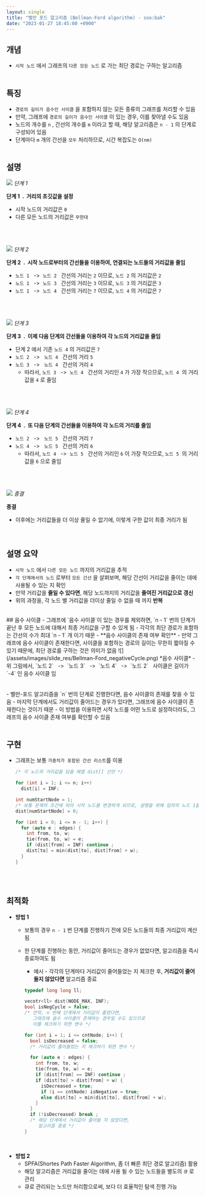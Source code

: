 ```yaml
---
layout: single
title: "벨만 포드 알고리즘 (Bellman-Ford algorithm) - soo:bak"
date: "2023-01-27 18:45:00 +0900"
---
```


## 개념
  - `시작 노드` 에서 그래프의 `다른 모든 노드` 로 가는 최단 경로는 구하는 알고리즘
<br><br>

## 특징
  - `경로의 길이가 음수인 사이클` 을 포함하지 않는 모든 종류의 그래프를 처리할 수 있음
  - 만약, 그래프에 `경로의 길이가 음수인 사이클` 이 있는 경우, 이를 찾아낼 수도 있음
  - 노드의 개수를 `n` , 간선의 개수를 `m` 이라고 할 때, 해당 알고리즘은 `n - 1` 의 단계로 구성되어 있음
  - 단계마다 `m` 개의 간선을 `모두` 처리하므로, 시간 복잡도는 `O(nm)`
<br><br>

## 설명

  ![](/assets/images/slide_res/Bellman-Ford_step1.png)
  *단계 1*

  <b>단계 1&nbsp; . &nbsp;거리의 초깃값을 설정</b><br>

  - 시작 노드의 거리값은 `0`<br>
  - 다른 모든 노드의 거리값은 `무한대`<br>

  <br><br><br>
  ![](/assets/images/slide_res/Bellman-Ford_step2.png)
  *단계 2*

  <b>단계 2&nbsp; . &nbsp;시작 노드로부터의 간선들을 이용하여, 연결되는 노드들의 거리값을 줄임</b><br>

  - `노드 1` &nbsp; -> &nbsp;`노드 2` &nbsp; 간선의 거리는 `2` 이므로, `노드 2` 의 거리값은 `2` <br>
  - `노드 1` &nbsp; -> &nbsp;`노드 3` &nbsp; 간선의 거리는 `3` 이므로, `노드 3` 의 거리값은 `3`<br>
  - `노드 1` &nbsp; -> &nbsp;`노드 4` &nbsp; 간선의 거리는 `7` 이므로, `노드 4` 의 거리값은 `7`<br>

  <br><br><br>
  ![](/assets/images/slide_res/Bellman-Ford_step3.png)
  *단계 3*

  <b>단계 3&nbsp; . &nbsp;이제 다음 단계의 간선들을 이용하여 각 노드의 거리값을 줄임</b><br>


  - 단계 2 에서 기존 `노드 4` 의 거리값은 `7`
  - `노드 2` &nbsp; -> &nbsp; `노드 4` &nbsp; 간선의 거리 `5`<br>
  - `노드 3` &nbsp; -> &nbsp; `노드 4` &nbsp; 간선의 거리 `4`<br>
    - 따라서, `노드 3` &nbsp; -> &nbsp;`노드 4` &nbsp; 간선의 거리인 `4` 가 가장 작으므로, `노드 4` &nbsp;의 거리값을 `4` 로 줄임

  <br><br><br>
  ![](/assets/images/slide_res/Bellman-Ford_step4.png)
  *단계 4*

  <b>단계 4&nbsp; . &nbsp;또 다음 단계의 간선들을 이용하여 각 노드의 거리를 줄임</b><br>


  - `노드 2` &nbsp; -> &nbsp; `노드 5` &nbsp; 간선의 거리 `7`<br>
  - `노드 4` &nbsp; -> &nbsp; `노드 5` &nbsp; 간선의 거리 `6`<br>
    - 따라서, `노드 4` &nbsp; -> &nbsp;`노드 5` &nbsp; 간선의 거리인 `6` 이 가장 작으므로, `노드 5` &nbsp;의 거리값을 `6` 으로 줄임

  <br><br><br>
  ![](/assets/images/slide_res/Bellman-Ford_finalResult.png)
  *종결*

  <b>종결</b><br>
  - 이후에는 거리값들을 더 이상 줄일 수 없기에, 이렇게 구한 값이 최종 거리가 됨<br>
<br><br>

## 설명 요약
  - `시작 노드` 에서 `다른 모든 노드` 까지의 거리값을 추적
  - `각 단계에서의 노드` 로부터 `모든 간선` 을 살펴보며, 해당 간선이 거리값을 줄이는 데에 사용될 수 있는 지 확인
  - 만약 거리값을 **줄일 수 있다면**, 해당 노드까지의 거리값을 **줄여진 거리값으로 갱신**
  - 위의 과정을, 각 노드 별 거리값을 더이상 줄일 수 없을 때 까지 **반복**

<br>
## 음수 사이클
  - 그래프에 `음수 사이클`이 있는 경우를 제외하면, `n - 1` 번의 단계가 끝난 후 모든 노드에 대해서 최종 거리값을 구할 수 있게 됨
    - 각각의 최단 경로가 포함하는 간선의 수가 최대 `n - 1` 개 이기 때문
  - **음수 사이클의 존재 여부 확인**
    - 만약 그래프에 음수 사이클이 존재한다면, 사이클을 포함하는 경로의 길이는 무한히 짧아질 수 있기 때문에, 최단 경로를 구하는 것은 의미가 없음
  ![](/assets/images/slide_res/Bellman-Ford_negativeCycle.png)
  *음수 사이클*
      - 위 그림에서, `노드 2` &nbsp; -> &nbsp;`노드 3` &nbsp; -> &nbsp;`노드 4` &nbsp; -> &nbsp;`노드 2` &nbsp; 사이클은 길이가 `-4` 인 음수 사이클 임
    <br><br><br>
    - 벨만-포드 알고리즘을 `n` 번의 단계로 진행한다면, 음수 사이클의 존재를 찾을 수 있음
      - 마지막 단계에서도 거리값이 줄어드는 경우가 있다면, 그래프에 음수 사이클이 존재한다는 것이기 때문
      - 이 방법을 이용하면 시작 노드를 어떤 노드로 설정하더라도, 그래프의 음수 사이클 존재 여부를 확인할 수 있음
<br><br>


## 구현
- 그래프는 보통 `가중치가 포함된 간선 리스트`를 이용

  ```c++
  /* 각 노드의 거리값을 담을 배열 dist[] 선언 */

  for (int i = 1; i <= n; i++)
    dist[i] = INF;

  int numStartNode = 1;
  /* 보통 문제의 조건에 따라 시작 노드를 변경하게 되므로, 설명을 위해 임의의 노드 1을 시작 노드로 선언하였음 */
  dist[numStartNode] = 0;

  for (int i = 0; i <= n - 1; i++) {
    for (auto e : edges) {
      int from, to, w;
      tie(from, to, w) = e;
      if (dist[from] = INF) continue ;
      dist[to] = min(dist[to], dist[from] + w);
    }
  }
  ```
<br><br>


## 최적화
- **방법 1**
  - 보통의 경우 `n - 1` 번 단계를 진행하기 전에 모든 노드들의 최종 거리값이 계산 됨
  - 한 단계를 진행하는 동안, 거리값이 줄어드는 경우가 없었다면, 알고리즘을 즉시 종료하여도 됨
    - 예시 - 각각의 단계마다 거리값이 줄어들었는 지 체크한 후, **거리값이 줄어들지 않았다면** 알고리즘 종료

    ```c++
    typedef long long ll;

    vecotr<ll> dist(NODE_MAX, INF);
    bool isNegCycle = false;
    /* 만약, n 번째 단계에서 거리값이 줄었다면,
       그래프에 음수 사이클이 존재하는 경우일 수도 있으므로
       이를 체크하기 위한 변수 */

    for (int i = 1; i <= cntNode; i++) {
      bool isDecreased = false;
      /* 거리값이 줄어들었는 지 체크하기 위한 변수 */

      for (auto e : edges) {
        int from, to, w;
        tie(from, to, w) = e;
        if (dist[from] == INF) continue ;
        if (dist[to] > dist[from] + w) {
          isDecreased = true;
          if (i == cntNode) isNegative = true;
          else dist[to] = min(dist[to], dist[from] + w);
        }
      }
      if (!isDecreased) break ;
      /* 해당 단계에서 거리값이 줄어들 지 않았다면,
         알고리즘 종료 */
    }
    ```
<br>

- **방법 2**
  - SPFA(Shortes Path Faster Algorithm, 좀 더 빠른 최단 경로 알고리즘) 활용
  - 해당 알고리즘은 거리값을 줄이는 데에 사용 될 수 있는 노드들을 별도의 `큐` 로 관리
  - 큐로 관리되는 노드만 처리함으로써, 보다 더 효율적인 탐색 진행 가능
<br><br>
